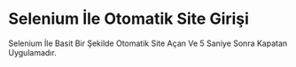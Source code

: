 # Selenium İle Otomatik Site Girişi

Selenium İle Basit Bir Şekilde Otomatik Site Açan Ve 5 Saniye Sonra Kapatan Uygulamadır.